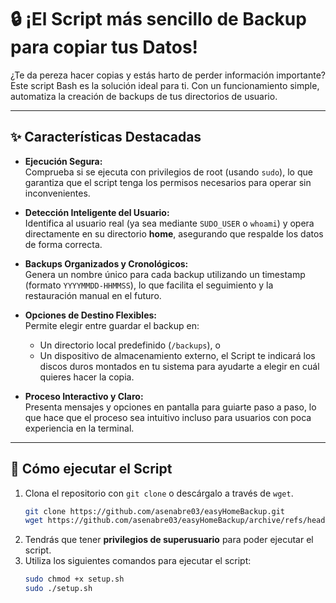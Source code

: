 # 🔒 ¡El Script más sencillo de Backup para copiar tus Datos!

¿Te da pereza hacer copias y estás harto de perder información importante? Este script Bash es la solución ideal para ti. Con un funcionamiento simple, automatiza la creación de backups de tus directorios de usuario.

---

## ✨ Características Destacadas

- **Ejecución Segura:**  
  Comprueba si se ejecuta con privilegios de root (usando `sudo`), lo que garantiza que el script tenga los permisos necesarios para operar sin inconvenientes.

- **Detección Inteligente del Usuario:**  
  Identifica al usuario real (ya sea mediante `SUDO_USER` o `whoami`) y opera directamente en su directorio **home**, asegurando que respalde los datos de forma correcta.

- **Backups Organizados y Cronológicos:**  
  Genera un nombre único para cada backup utilizando un timestamp (formato `YYYYMMDD-HHMMSS`), lo que facilita el seguimiento y la restauración manual en el futuro.

- **Opciones de Destino Flexibles:**  
  Permite elegir entre guardar el backup en:
  - Un directorio local predefinido (`/backups`), o
  - Un dispositivo de almacenamiento externo, el Script te indicará los discos duros montados en tu sistema para ayudarte a elegir en cuál quieres hacer la copia.

- **Proceso Interactivo y Claro:**  
  Presenta mensajes y opciones en pantalla para guiarte paso a paso, lo que hace que el proceso sea intuitivo incluso para usuarios con poca experiencia en la terminal.

---

## 🚀 **Cómo ejecutar el Script**
1. Clona el repositorio con `git clone` o descárgalo a través de `wget`.
    ```sh
    git clone https://github.com/asenabre03/easyHomeBackup.git
    wget https://github.com/asenabre03/easyHomeBackup/archive/refs/heads/main.zip
    ```
2. Tendrás que tener **privilegios de superusuario** para poder ejecutar el script.
3. Utiliza los siguientes comandos para ejecutar el script:
    ```sh
    sudo chmod +x setup.sh
    sudo ./setup.sh
    ```
